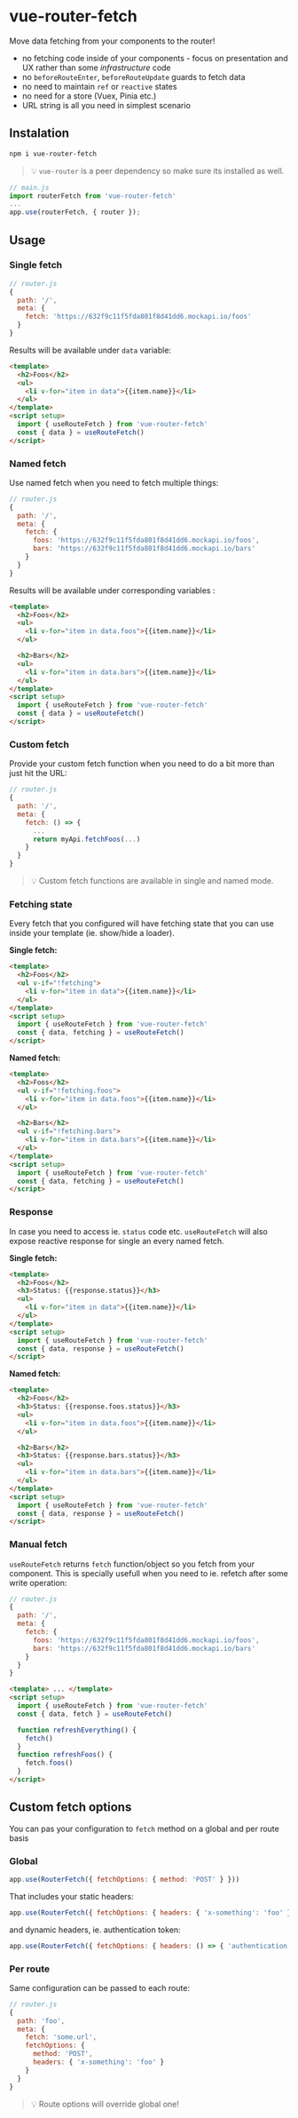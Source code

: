 # vue-router-fetch

Move data fetching from your components to the router!

- no fetching code inside of your components - focus on presentation and UX rather than some _infrastructure_ code
- no `beforeRouteEnter`, `beforeRouteUpdate` guards to fetch data
- no need to maintain `ref` or `reactive` states
- no need for a store (Vuex, Pinia etc.)
- URL string is all you need in simplest scenario

## Instalation

```bash
npm i vue-router-fetch
```

> :bulb: `vue-router` is a peer dependency so make sure its installed as well.

```js
// main.js
import routerFetch from 'vue-router-fetch'
...
app.use(routerFetch, { router });
```

## Usage

### Single fetch

```js
// router.js
{
  path: '/',
  meta: {
    fetch: 'https://632f9c11f5fda801f8d41dd6.mockapi.io/foos'
  }
}
```

Results will be available under `data` variable:

```html
<template>
  <h2>Foos</h2>
  <ul>
    <li v-for="item in data">{{item.name}}</li>
  </ul>
</template>
<script setup>
  import { useRouteFetch } from 'vue-router-fetch'
  const { data } = useRouteFetch()
</script>
```

### Named fetch

Use named fetch when you need to fetch multiple things:

```js
// router.js
{
  path: '/',
  meta: {
    fetch: {
      foos: 'https://632f9c11f5fda801f8d41dd6.mockapi.io/foos',
      bars: 'https://632f9c11f5fda801f8d41dd6.mockapi.io/bars'
    }
  }
}
```

Results will be available under corresponding variables :

```html
<template>
  <h2>Foos</h2>
  <ul>
    <li v-for="item in data.foos">{{item.name}}</li>
  </ul>

  <h2>Bars</h2>
  <ul>
    <li v-for="item in data.bars">{{item.name}}</li>
  </ul>
</template>
<script setup>
  import { useRouteFetch } from 'vue-router-fetch'
  const { data } = useRouteFetch()
</script>
```

### Custom fetch

Provide your custom fetch function when you need to do a bit more than just hit the URL:

```js
// router.js
{
  path: '/',
  meta: {
    fetch: () => {
      ...
      return myApi.fetchFoos(...)
    }
  }
}
```

> :bulb: Custom fetch functions are available in single and named mode.

### Fetching state

Every fetch that you configured will have fetching state that you can use inside your template (ie. show/hide a loader).

**Single fetch:**

```html
<template>
  <h2>Foos</h2>
  <ul v-if="!fetching">
    <li v-for="item in data">{{item.name}}</li>
  </ul>
</template>
<script setup>
  import { useRouteFetch } from 'vue-router-fetch'
  const { data, fetching } = useRouteFetch()
</script>
```

**Named fetch:**

```html
<template>
  <h2>Foos</h2>
  <ul v-if="!fetching.foos">
    <li v-for="item in data.foos">{{item.name}}</li>
  </ul>

  <h2>Bars</h2>
  <ul v-if="!fetching.bars">
    <li v-for="item in data.bars">{{item.name}}</li>
  </ul>
</template>
<script setup>
  import { useRouteFetch } from 'vue-router-fetch'
  const { data, fetching } = useRouteFetch()
</script>
```

### Response

In case you need to access ie. `status` code etc. `useRouteFetch` will also expose reactive response for single an every named fetch.

**Single fetch:**

```html
<template>
  <h2>Foos</h2>
  <h3>Status: {{response.status}}</h3>
  <ul>
    <li v-for="item in data">{{item.name}}</li>
  </ul>
</template>
<script setup>
  import { useRouteFetch } from 'vue-router-fetch'
  const { data, response } = useRouteFetch()
</script>
```

**Named fetch:**

```html
<template>
  <h2>Foos</h2>
  <h3>Status: {{response.foos.status}}</h3>
  <ul>
    <li v-for="item in data.foos">{{item.name}}</li>
  </ul>

  <h2>Bars</h2>
  <h3>Status: {{response.bars.status}}</h3>
  <ul>
    <li v-for="item in data.bars">{{item.name}}</li>
  </ul>
</template>
<script setup>
  import { useRouteFetch } from 'vue-router-fetch'
  const { data, response } = useRouteFetch()
</script>
```

### Manual fetch

`useRouteFetch` returns `fetch` function/object so you fetch from your component. This is specially usefull when you need to ie. refetch after some write operation:

```js
// router.js
{
  path: '/',
  meta: {
    fetch: {
      foos: 'https://632f9c11f5fda801f8d41dd6.mockapi.io/foos',
      bars: 'https://632f9c11f5fda801f8d41dd6.mockapi.io/bars'
    }
  }
}
```

```html
<template> ... </template>
<script setup>
  import { useRouteFetch } from 'vue-router-fetch'
  const { data, fetch } = useRouteFetch()

  function refreshEverything() {
    fetch()
  }
  function refreshFoos() {
    fetch.foos()
  }
</script>
```

## Custom fetch options

You can pas your configuration to `fetch` method on a global and per route basis

### Global

```js
app.use(RouterFetch({ fetchOptions: { method: 'POST' } }))
```

That includes your static headers:

```js
app.use(RouterFetch({ fetchOptions: { headers: { 'x-something': 'foo' } } }))
```

and dynamic headers, ie. authentication token:

```js
app.use(RouterFetch({ fetchOptions: { headers: () => { 'authentication': ... } } }))
```

### Per route

Same configuration can be passed to each route:

```js
// router.js
{
  path: 'foo',
  meta: {
    fetch: 'some.url',
    fetchOptions: {
      method: 'POST',
      headers: { 'x-something': 'foo' }
    }
  }
}
```

> :bulb: Route options will override global one!
